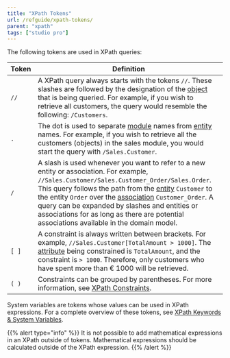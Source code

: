 ```yaml
---
title: "XPath Tokens"
url: /refguide/xpath-tokens/
parent: "xpath"
tags: ["studio pro"]
---
```



The following tokens are used in XPath queries:

| Token | Definition |
| --- | --- |
| `//` | A XPath query always starts with the tokens `//`. These slashes are followed by the designation of the [object](/refguide/entities/) that is being queried. For example, if you wish to retrieve all customers, the query would resemble the following: `/Customers`. |
| `.` | The dot is used to separate [module](/appstore/modules/) names from [entity](/refguide/entities/) names. For example, if you wish to retrieve all the customers (objects) in the sales module, you would start the query with `/Sales.Customer`. |
| `/` | A slash is used whenever you want to refer to a new entity or association. For example, `//Sales.Customer/Sales.Customer_Order/Sales.Order`. This query follows the path from the [entity](/refguide/entities/) `Customer` to the entity `Order` over the [association](/refguide/associations/) `Customer_Order`. A query can be expanded by slashes and entities or associations for as long as there are potential associations available in the domain model. |
| `[ ]` | A constraint is always written between brackets. For example, `//Sales.Customer[TotalAmount > 1000]`. The [attribute](/refguide/attributes/) being constrained is `TotalAmount`, and the constraint is `> 1000`. Therefore, only customers who have spent more than € 1000 will be retrieved. |
| `( )` | Constraints can be grouped by parentheses. For more information, see [XPath Constraints](/refguide/xpath-constraints/). |

System variables are tokens whose values can be used in XPath expressions. For a complete overview of these tokens, see [XPath Keywords & System Variables](/refguide/xpath-keywords-and-system-variables).

{{% alert type="info" %}}
It is not possible to add mathematical expressions in an XPath outside of tokens. Mathematical expressions should be calculated outside of the XPath expression.
{{% /alert %}}

